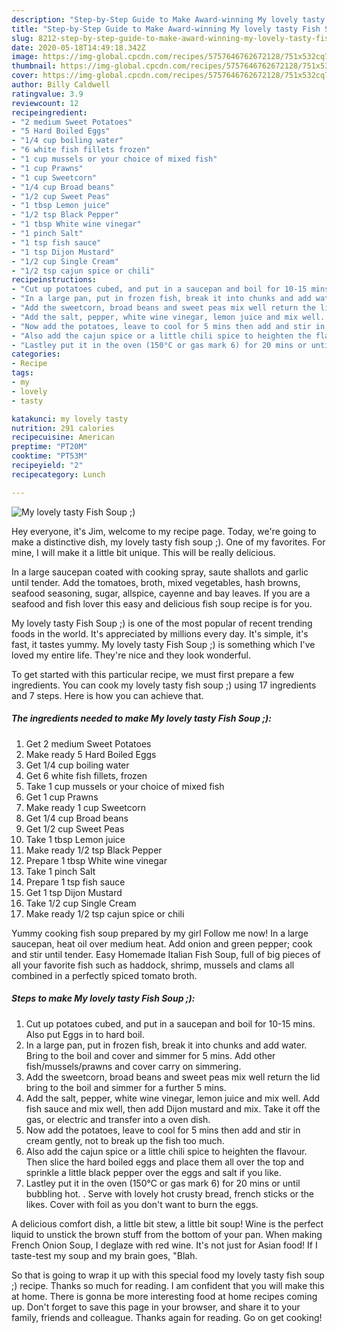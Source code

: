 ```yaml
---
description: "Step-by-Step Guide to Make Award-winning My lovely tasty Fish Soup  ;)"
title: "Step-by-Step Guide to Make Award-winning My lovely tasty Fish Soup  ;)"
slug: 8212-step-by-step-guide-to-make-award-winning-my-lovely-tasty-fish-soup
date: 2020-05-18T14:49:18.342Z
image: https://img-global.cpcdn.com/recipes/5757646762672128/751x532cq70/my-lovely-tasty-fish-soup-recipe-main-photo.jpg
thumbnail: https://img-global.cpcdn.com/recipes/5757646762672128/751x532cq70/my-lovely-tasty-fish-soup-recipe-main-photo.jpg
cover: https://img-global.cpcdn.com/recipes/5757646762672128/751x532cq70/my-lovely-tasty-fish-soup-recipe-main-photo.jpg
author: Billy Caldwell
ratingvalue: 3.9
reviewcount: 12
recipeingredient:
- "2 medium Sweet Potatoes"
- "5 Hard Boiled Eggs"
- "1/4 cup boiling water"
- "6 white fish fillets frozen"
- "1 cup mussels or your choice of mixed fish"
- "1 cup Prawns"
- "1 cup Sweetcorn"
- "1/4 cup Broad beans"
- "1/2 cup Sweet Peas"
- "1 tbsp Lemon juice"
- "1/2 tsp Black Pepper"
- "1 tbsp White wine vinegar"
- "1 pinch Salt"
- "1 tsp fish sauce"
- "1 tsp Dijon Mustard"
- "1/2 cup Single Cream"
- "1/2 tsp cajun spice or chili"
recipeinstructions:
- "Cut up potatoes cubed, and put in a saucepan and boil for 10-15 mins. Also put Eggs in to hard boil."
- "In a large pan, put in frozen fish, break it into chunks and add water. Bring to the boil and cover and simmer for 5 mins. Add other fish/mussels/prawns and cover carry on simmering."
- "Add the sweetcorn, broad beans and sweet peas mix well return the lid bring to the boil and simmer for a further 5 mins."
- "Add the salt, pepper, white wine vinegar, lemon juice and mix well. Add fish sauce and mix well, then add Dijon mustard and mix. Take it off the gas, or electric and transfer into a oven dish."
- "Now add the potatoes, leave to cool for 5 mins then add and stir in cream gently, not to break up the fish too much."
- "Also add the cajun spice or a little chili spice to heighten the flavour. Then slice the hard boiled eggs and place them all over the top and sprinkle a little black pepper over the eggs and salt if you like."
- "Lastley put it in the oven (150°C or gas mark 6) for 20 mins or until bubbling hot. . Serve with lovely hot crusty bread, french sticks or the likes. Cover with foil as you don&#39;t want to burn the eggs."
categories:
- Recipe
tags:
- my
- lovely
- tasty

katakunci: my lovely tasty 
nutrition: 291 calories
recipecuisine: American
preptime: "PT20M"
cooktime: "PT53M"
recipeyield: "2"
recipecategory: Lunch

---
```



![My lovely tasty Fish Soup  ;)](https://img-global.cpcdn.com/recipes/5757646762672128/751x532cq70/my-lovely-tasty-fish-soup-recipe-main-photo.jpg)

Hey everyone, it's Jim, welcome to my recipe page. Today, we're going to make a distinctive dish, my lovely tasty fish soup  ;). One of my favorites. For mine, I will make it a little bit unique. This will be really delicious.

In a large saucepan coated with cooking spray, saute shallots and garlic until tender. Add the tomatoes, broth, mixed vegetables, hash browns, seafood seasoning, sugar, allspice, cayenne and bay leaves. If you are a seafood and fish lover this easy and delicious fish soup recipe is for you.

My lovely tasty Fish Soup  ;) is one of the most popular of recent trending foods in the world. It's appreciated by millions every day. It's simple, it's fast, it tastes yummy. My lovely tasty Fish Soup  ;) is something which I've loved my entire life. They're nice and they look wonderful.


To get started with this particular recipe, we must first prepare a few ingredients. You can cook my lovely tasty fish soup  ;) using 17 ingredients and 7 steps. Here is how you can achieve that.

<!--inarticleads1-->

##### The ingredients needed to make My lovely tasty Fish Soup  ;):

1. Get 2 medium Sweet Potatoes
1. Make ready 5 Hard Boiled Eggs
1. Get 1/4 cup boiling water
1. Get 6 white fish fillets, frozen
1. Take 1 cup mussels or your choice of mixed fish
1. Get 1 cup Prawns
1. Make ready 1 cup Sweetcorn
1. Get 1/4 cup Broad beans
1. Get 1/2 cup Sweet Peas
1. Take 1 tbsp Lemon juice
1. Make ready 1/2 tsp Black Pepper
1. Prepare 1 tbsp White wine vinegar
1. Take 1 pinch Salt
1. Prepare 1 tsp fish sauce
1. Get 1 tsp Dijon Mustard
1. Take 1/2 cup Single Cream
1. Make ready 1/2 tsp cajun spice or chili


Yummy cooking fish soup prepared by my girl Follow me now! In a large saucepan, heat oil over medium heat. Add onion and green pepper; cook and stir until tender. Easy Homemade Italian Fish Soup, full of big pieces of all your favorite fish such as haddock, shrimp, mussels and clams all combined in a perfectly spiced tomato broth. 

<!--inarticleads2-->

##### Steps to make My lovely tasty Fish Soup  ;):

1. Cut up potatoes cubed, and put in a saucepan and boil for 10-15 mins. Also put Eggs in to hard boil.
1. In a large pan, put in frozen fish, break it into chunks and add water. Bring to the boil and cover and simmer for 5 mins. Add other fish/mussels/prawns and cover carry on simmering.
1. Add the sweetcorn, broad beans and sweet peas mix well return the lid bring to the boil and simmer for a further 5 mins.
1. Add the salt, pepper, white wine vinegar, lemon juice and mix well. Add fish sauce and mix well, then add Dijon mustard and mix. Take it off the gas, or electric and transfer into a oven dish.
1. Now add the potatoes, leave to cool for 5 mins then add and stir in cream gently, not to break up the fish too much.
1. Also add the cajun spice or a little chili spice to heighten the flavour. Then slice the hard boiled eggs and place them all over the top and sprinkle a little black pepper over the eggs and salt if you like.
1. Lastley put it in the oven (150°C or gas mark 6) for 20 mins or until bubbling hot. . Serve with lovely hot crusty bread, french sticks or the likes. Cover with foil as you don&#39;t want to burn the eggs.


A delicious comfort dish, a little bit stew, a little bit soup! Wine is the perfect liquid to unstick the brown stuff from the bottom of your pan. When making French Onion Soup, I deglaze with red wine. It&#39;s not just for Asian food! If I taste-test my soup and my brain goes, &#34;Blah. 

So that is going to wrap it up with this special food my lovely tasty fish soup  ;) recipe. Thanks so much for reading. I am confident that you will make this at home. There is gonna be more interesting food at home recipes coming up. Don't forget to save this page in your browser, and share it to your family, friends and colleague. Thanks again for reading. Go on get cooking!
